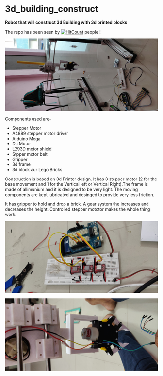 # 3d_building_construct

__Robot that will construct 3d Building with 3d printed blocks__

The repo has been seen by  [![HitCount](http://hits.dwyl.io/kin-kins/3d_building_construct.svg)](http://hits.dwyl.io/kin-kins/3d_building_construct) people !

![alt text](https://github.com/kin-kins/3d_building_construct/blob/master/IMG_20190209_175530.jpg "Strucutre Design")



Components used are-
* Stepper Motor
* A4889 stepper motor driver
* Arduino Mega
* Dc Motor
* L293D motor shield
* Stpper motor belt
* Gripper
* 3d frame
* 3d block aur Lego Bricks



Construction is based on 3d Printer design. It has 3 stepper motor (2 for the base movement and 1 for the Vertical left or Vertical Right).The frame is made of allimunium and it is designed to be very light. The moving components are kept lubricated and desinged to provide very less friction.

It has gripper to hold and drop a brick. A gear system the increases and decreases the height. Controlled stepper mototor makes the whole thing work. 


![alt text](https://github.com/kin-kins/3d_building_construct/blob/master/IMG_20190209_191423.jpg "Arduino Module")


![alt text](https://github.com/kin-kins/3d_building_construct/blob/master/IMG_20190209_191434.jpg "Jaw Gripper")

